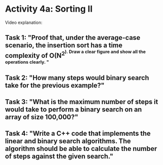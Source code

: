 
# Activity 4a: Sorting II

Video explanation: 

## Task 1: "Proof that, under the average-case scenario, the insertion sort has a time complexity of O(N<sup>2<sup>). Draw a clear figure and show all the operations clearly. "


## Task 2: "How many steps would binary search take for the previous example?"



## Task 3: "What is the maximum number of steps it would take to perform a binary search on an array of size 100,000?"



## Task 4: "Write a C++ code that implements the linear and binary search algorithms. The algorithm should be able to calculate the number of steps against the given search." 

```c++
```
